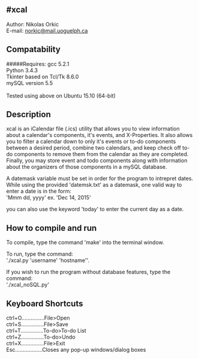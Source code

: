 #xcal
--------------------------------------------------------------------------------

Author: Nikolas Orkic <br />
E-mail: norkic@mail.uoguelph.ca <br />


Compatability
--------------------------------------------------------------------------------
#####Requires:
    gcc 5.2.1 <br />
    Python 3.4.3 <br />
    Tkinter based on Tcl/Tk 8.6.0 <br />
    mySQL version 5.5 <br />
<br />
Tested using above on Ubuntu 15.10 (64-bit)

Description
--------------------------------------------------------------------------------
xcal is an iCalendar file (.ics) utility that allows you to view  information about a calendar's components,
it's events, and X-Properties. It also allows you to filter a calendar down to only it's events or to-do
components between a desired period, combine two calendars, and keep check off to-do components to remove them from the
calendar as they are completed. <br />
Finally, you may store event and todo components along with information about the organizers of those components in a 
mySQL database.<br />


A datemask variable must be set in order for the program to intrepret dates.
While using the provided 'datemsk.txt' as a datemask, one valid way to enter a date
is in the form: <br />
    'Mmm dd, yyyy' ex. 'Dec 14, 2015'<br />

you can also use the keyword 'today' to enter the current day as a date.

How to compile and run
---------------------------------------------------------------------------------
To compile, type the command 'make' into the terminal window. <br />

To run, type the command: <br />
            './xcal.py  'username' 'hostname''. <br />

If you wish to run the program without database features, type the command: <br />
            './xcal_noSQL.py' <br />
            

Keyboard Shortcuts
--------------------------------------------------------------------------------

ctrl+O...............File>Open <br />
ctrl+S...............File>Save <br />
ctrl+T...............To-do>To-do List <br />
ctrl+Z...............To-do>Undo <br />
ctrl+X...............File>Exit <br />
Esc..................Closes any pop-up windows/dialog boxes <br />
